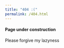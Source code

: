 ```yaml
---
title: "404 :("
permalink: /404.html
---
```



<div class="notice">
  <h4>Page under construction</h4>
  <p>Please forgive my lazyness</p>
</div>

<script type="text/javascript">
  var GOOG_FIXURL_LANG = 'en';
  var GOOG_FIXURL_SITE = '{{ site.url }}'
</script>
<script type="text/javascript"
  src="//linkhelp.clients.google.com/tbproxy/lh/wm/fixurl.js">
</script>
